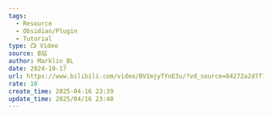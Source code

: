 ```yaml
---
tags:
  - Resource
  - Obsidian/Plugin
  - Tutorial
type: 📺 Video
source: B站
author: Marklin_BL
date: 2024-10-17
url: https://www.bilibili.com/video/BV1mjyTYnE3u/?vd_source=84272a2d7f72158b38778819be5bc6ad
rate: 10
create_time: 2025-04-16 23:39
update_time: 2025/04/16 23:40
---
```

